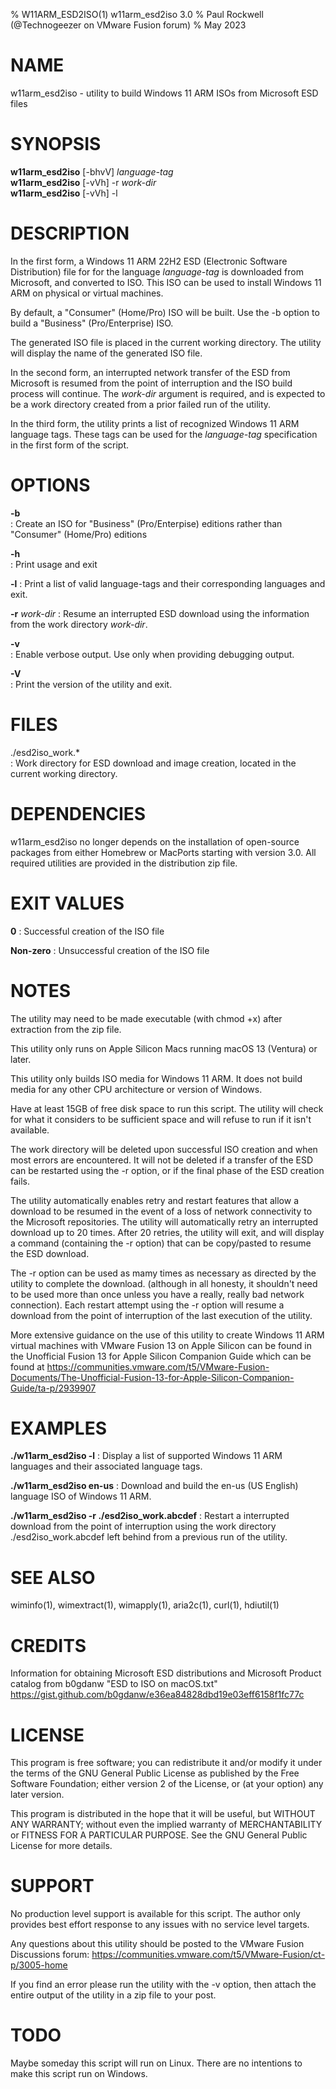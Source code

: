 % W11ARM_ESD2ISO(1) w11arm_esd2iso 3.0
% Paul Rockwell (@Technogeezer on VMware Fusion forum)
% May 2023

# NAME
w11arm_esd2iso - utility to build Windows 11 ARM ISOs from Microsoft ESD files

# SYNOPSIS
**w11arm_esd2iso** [-bhvV] *language-tag*\
**w11arm_esd2iso** [-vVh] -r *work-dir*\
**w11arm_esd2iso** [-vVh] -l

# DESCRIPTION
In the first form, a Windows 11 ARM 22H2 ESD (Electronic 
Software Distribution) file for for the language *language-tag* is downloaded from Microsoft,
and converted to ISO. This ISO can be used to install Windows 11 ARM on physical
or virtual machines.
	
By default, a "Consumer" (Home/Pro) ISO will be built. Use the -b option to build
a "Business" (Pro/Enterprise) ISO.

The generated ISO file is placed in the current working directory. The utility
will display the name of the generated ISO file.

In the second form, an interrupted network transfer of the ESD
from Microsoft is resumed from the point of interruption and the ISO build process
will continue. The *work-dir* argument is required, 
and is expected to be a work directory created from a prior failed run of the utility.

In the third form, the utility prints a list of recognized Windows 11 ARM language tags.
These tags can be used for the *language-tag* specification in the first form of the
script. 
	
# OPTIONS

**-b**		
: Create an ISO for "Business" (Pro/Enterpise) editions rather than "Consumer" (Home/Pro) editions

**-h**		
: Print usage and exit

**-l**
: Print a list of valid language-tags and their corresponding languages and exit.

**-r** *work-dir*
: Resume an interrupted ESD download using the information from the work directory
*work-dir*. 
	
**-v**	
: Enable verbose output. Use only when providing debugging output.

**-V**	
: Print the version of the utility and exit.


# FILES
./esd2iso_work.*	
: Work directory for ESD download and image creation, located in the current 
working directory.


# DEPENDENCIES
w11arm_esd2iso no longer depends on the installation of open-source packages from either Homebrew or MacPorts
starting with version 3.0. All required utilities are provided in the distribution zip file.

# EXIT VALUES
**0**
: Successful creation of the ISO file

**Non-zero** 
: Unsuccessful creation of the ISO file
	
# NOTES
The utility may need to be made executable (with chmod +x) after extraction from the zip file.

This utility only runs on Apple Silicon Macs running macOS 13 (Ventura) or later.

This utility only builds ISO media for Windows 11 ARM. It does not build media 
for any other CPU architecture or version of Windows.

Have at least 15GB of free disk space to run this script. The utility will check 
for what it considers to be sufficient space and will refuse to run if it isn't
available. 

The work directory will be deleted upon successful ISO creation and when most 
errors are encountered. It will not be deleted if a transfer of the ESD can be
restarted using the -r option, or if the final phase of the ESD creation
fails.  

The utility automatically enables retry and restart features that allow a
download to be resumed in the event of a loss of network connectivity to the Microsoft
repositories.  The utility will automatically
retry an interrupted download up to 20 times. After 20 retries, the utility will exit, and will display a command 
(containing the -r option) that can be copy/pasted to resume the ESD download. 

The -r option can be used as mamy times as necessary as directed by the utility to complete the download. (although in
all honesty, it shouldn't need to be used more than once unless you have a really, really
bad network connection). Each restart attempt
using the -r option will resume a download from the point of interruption of the
last execution of the utility. 
			
More extensive guidance on the use of this utility to create Windows 11 ARM virtual
machines with VMware Fusion 13 on Apple Silicon can be found in the 
Unofficial Fusion 13 for Apple Silicon Companion Guide which can be found at
https://communities.vmware.com/t5/VMware-Fusion-Documents/The-Unofficial-Fusion-13-for-Apple-Silicon-Companion-Guide/ta-p/2939907

# EXAMPLES
**./w11arm_esd2iso -l**
: Display a list of supported Windows 11 ARM languages and their associated
language tags. 

**./w11arm_esd2iso en-us**
: Download and build the en-us (US English) language ISO of Windows 11 ARM. 

**./w11arm_esd2iso -r ./esd2iso_work.abcdef**
: Restart a interrupted download from the point of interruption using the
work directory ./esd2iso_work.abcdef left behind from a previous run of the utility.

# SEE ALSO
wiminfo(1), wimextract(1), wimapply(1), aria2c(1), curl(1), hdiutil(1)

# CREDITS
Information for obtaining Microsoft ESD distributions and
Microsoft Product catalog from b0gdanw "ESD to ISO on macOS.txt" 
https://gist.github.com/b0gdanw/e36ea84828dbd19e03eff6158f1fc77c

# LICENSE
This program is free software; you can redistribute it and/or modify
it under the terms of the GNU General Public License as published by
the Free Software Foundation; either version 2 of the License, or
(at your option) any later version.

This program is distributed in the hope that it will be useful,
but WITHOUT ANY WARRANTY; without even the implied warranty of
MERCHANTABILITY or FITNESS FOR A PARTICULAR PURPOSE.  See the
GNU General Public License for more details.
	
# SUPPORT
No production level support is available for this script. The author only
provides best effort response to any issues with no service level targets.

Any questions about this utility should be posted to the VMware Fusion Discussions 
forum: https://communities.vmware.com/t5/VMware-Fusion/ct-p/3005-home

If you find an error please run the utility with the -v option, then attach the entire
output of the utility in a zip file to your post.
	
# TODO
Maybe someday this script will run on Linux. There are no
intentions to make this script run on Windows.


	

